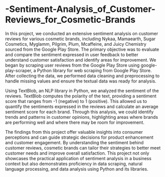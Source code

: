 # -Sentiment-Analysis_of_Customer-Reviews_for_Cosmetic-Brands
In this project, we conducted an extensive sentiment analysis on customer reviews for various cosmetic brands, including Nykaa, Mamaearth, Sugar Cosmetics, Myglamm, Pilgrim, Plum, Mcaffeine, and Juicy Chemistry sourced from the Google Play Store. The primary objective was to evaluate and compare the sentiment expressed in user feedback to better understand customer satisfaction and identify areas for improvement. We began by scraping user reviews from the Google Play Store using google-play-scraper, a Python library for web scraping from Google Play Store. After collecting the data, we performed data cleaning and preprocessing to handle missing values and ensure the textual data was ready for analysis.

Using TextBlob, an NLP library in Python, we analyzed the sentiment of the reviews. TextBlob computes the polarity of the text, providing a sentiment score that ranges from -1 (negative) to 1 (positive). This allowed us to quantify the sentiments expressed in the reviews and calculate an average sentiment score for each brand. Through this analysis, we could identify trends and patterns in customer opinions, highlighting areas where brands are performing well and where there may be room for improvement.

The findings from this project offer valuable insights into consumer perceptions and can guide strategic decisions for product enhancement and customer engagement. By understanding the sentiment behind customer reviews, cosmetic brands can tailor their strategies to better meet customer needs and improve overall satisfaction. This project not only showcases the practical application of sentiment analysis in a business context but also demonstrates proficiency in data scraping, natural language processing, and data analysis using Python and its libraries.
